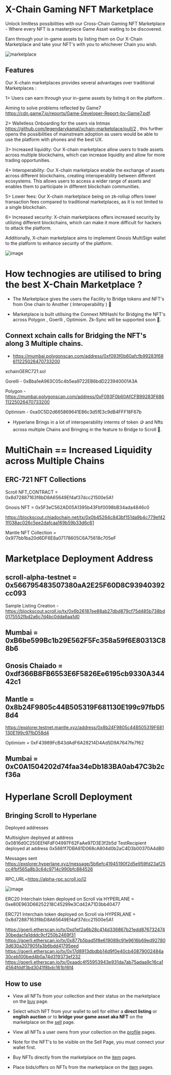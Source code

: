 # X-Chain Gaming NFT Marketplace
Unlock limitless possibilities with our Cross-Chain Gaming NFT Marketplace - Where every NFT is a masterpiece Game Asset waiting to be discovered.

Earn through your in-game assets by listing them on Our X-Chain Marketplace and take your NFT's with you to whichever Chain you wish.

![marketplace](https://user-images.githubusercontent.com/95926324/227322157-928accde-e02c-4369-bfa9-0f15aa2b7258.png)

## Features

Our X-chain marketplaces provides several advantages over traditional Marketplaces :

1> Users can earn through your in-game assets by listing it on the platform . 

Aiming to solve problems reflected by Game7 https://cdn.game7.io/reports/Game-Developer-Report-by-Game7.pdf.

2> Walletless Onboarding for the users via Intmax https://github.com/legendarykamal/xchain-marketplace/pull/2 , this further opens the possibilities of mainstream adoption as users would be able to use the platform with phones and the best UX.

3> Increased liquidity: Our X-chain marketplace allow users to trade assets across multiple blockchains, which can increase liquidity and allow for more trading opportunities.

4> Interoperability: Our X-chain marketplace enable the exchange of assets across different blockchains, creating interoperability between different ecosystems. This allows users to access a wider range of assets and enables them to participate in different blockchain communities.

5> Lower fees: Our X-chain marketplace being on zk-rollup offers lower transaction fees compared to traditional marketplaces, as it is not limited to a single blockchain.

6> Increased security: X-chain marketplaces offers increased security by utilizing different blockchains, which can make it more difficult for hackers to attack the platform. 

Additionally, X-chain marketplace aims to implement Gnosis MultiSign wallet to the platform to enhance security of the platform.

![image](https://user-images.githubusercontent.com/95926324/227724969-0730ad8b-871d-4659-9609-054d2be9831e.png)

# How technogies are utilised to bring the best X-Chain Marketplace ?

* The Marketplace gives the users the Facility to Bridge tokens and NFT's from One chain to Another ( Interoperability ) 🥐 

* Marketplace is built utilising the Connext NftHashi for Bridging the NFT's across Polygon , Goerlli , Optimism.
Zk-Sync will be supported soon 🧋.

## Connext xchain calls for Bridging the NFT's along 3 Multiple chains.

- https://mumbai.polygonscan.com/address/0xf093f0b60afcfb99283f68611225026470733200

xchainGERC721.sol

Gorelli - 0xBba1eA963C05c4b5ea9722EB6bdD223940001A3A

Polygon - https://mumbai.polygonscan.com/address/0xF093F0b60AfCFB99283F68611225026470733200

Optimism - 0xa0C5D2d665869641E86c3d5fE3c9dB4FFF18F67b

* Hyperlane Brings in a lot of interoperability interms of token 🪙 and Nfts across multiple Chains and Bringing in the feature to Bridge to Scroll 💫.

# MultiChain == Increased Liquidity across Multiple Chains

## ERC-721 NFT Collections 

Scroll NFT_CONTRACT = 0x8d72887163f8bD8A65649Ef4af37dcc21500e5A1

Gnosis NFT = 0x5F3eC562AD05A1395b43Fbf0098bB34ada4846c0

https://blockscout.chiadochain.net/tx/0x0b45264c843bf151da9b4c779ef421f038ac026c5ee2dafcaa169b59b33d6c61

Mantle NFT Collection = 0x977bb1ba20d6DF6E8a07178605C6A75618c705eF

# Marketplace Deployment Address

## scroll-alpha-testnet = 0x566795483507380aA2E25F60D8C93940392cc093

Sample Listing Creation - https://blockscout.scroll.io/tx/0x6b26187ee88ab27dbd879cf75d485b738bd0175552fbd2a6c7d4bc0dda6aa1d0

## Mumbai = 0xB6be599Bc1b29E562F5Fc358a59f6E80313C88b6

## Gnosis Chaiado = 0xdf366B8FB6553E6F5826Ee6195cb9330A34442c1

## Mantle = 0x8b24F9805c44B505319F681130E199c97fbD58d4
https://explorer.testnet.mantle.xyz/address/0x8b24F9805c44B505319F681130E199c97fbD58d4

Optimism = 0xF43989FcB43dAdF6A28214D4Ad5D9A7647fe7f62

## Mumbai = 0xC0A1504202d74faa34eDb183BA0ab47C3b2cf36a 


# Hyperlane Scroll Deployment

## Bringing Scroll to Hyperlane

Deployed addresses

MultisigIsm deployed at address 0x0816d0C250EEf4FdF04997F62FaAe97D3E3f2b5d TestRecipient deployed at address 0x5681f7DBA81D068cA804d0b2aC4D3b00370A4dB0

Messages sent https://explorer.hyperlane.xyz/message/5b6efc41945190f2d5e959fd23af25cc4fbf565a8b3c64c9714c990bfc884526

RPC_URL=https://alpha-rpc.scroll.io/l2 

![image](https://user-images.githubusercontent.com/95926324/227232530-8d23e8a6-8c88-44d0-93fb-f41b8b8f40f4.png)

ERC20 Interchain token deployed on Scroll via HYPERLANE = 0xe80E963D66252218C45299e3Cd42A71D3bb40477

ERC721  Interchain token deployed on Scroll via HYPERLANE = 0x8d72887163f8bD8A65649Ef4af37dcc21500e5A1

https://goerli.etherscan.io/tx/0xd1ef2a6b28c414d336867b21edd87673247430bedacfa1dddc9cf250b2469f31
https://goerli.etherscan.io/tx/0x877b5bad5f8e619089c91e9616b69ed927803d630a207905fa3b6bdd41795eed
https://goerli.etherscan.io/tx/0x17d8913dbdbb14d9f0e40cb40879002484a30ceb100bed4b0a74d319373ef232
https://goerli.etherscan.io/tx/0xaadc4f55953943e931da7ab75adaa9c16ca14564fddf3bd3041f8bdc161b16f4

## How to use

- View all NFTs from your collection and their status on the marketplace on the [buy](/pages/buy.tsx) page.

- Select which NFT from your wallet to sell for either a **direct listing** or **english auction** or to **bridge your game asset aka NFT** on the marketplace on the [sell](/pages/sell.tsx) page.

- View all NFTs a user owns from your collection on the [profile](/pages/profile/%5Baddress%5D.tsx) pages.

- Note for the NFT's to be visible on the Sell Page, you must connect your wallet first.

- Buy NFTs directly from the marketplace on the [item](/pages/token/%5BcontractAddress%5D/%5BtokenId%5D.tsx) pages.

- Place bids/offers on NFTs from the marketplace on the [item](/pages/token/%5BcontractAddress%5D/%5BtokenId%5D.tsx) pages.


